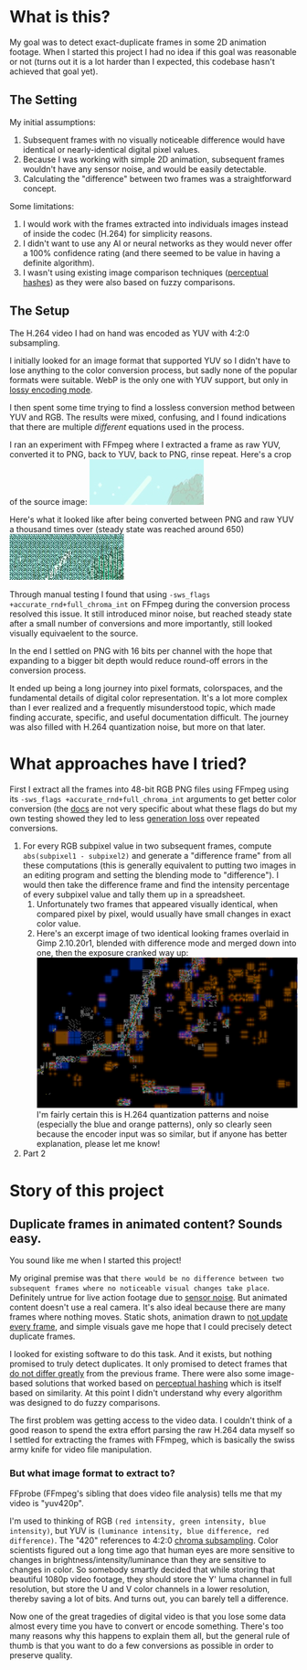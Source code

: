 # What is this?

My goal was to detect exact-duplicate frames in some 2D animation footage. When I started this project I had no idea if this goal was reasonable or not (turns out it is a lot harder than I expected, this codebase hasn't achieved that goal yet).

## The Setting

My initial assumptions:
   1. Subsequent frames with no visually noticeable difference would have identical or nearly-identical digital pixel values.
   2. Because I was working with simple 2D animation, subsequent frames wouldn't have any sensor noise, and would be easily detectable.
   3. Calculating the "difference" between two frames was a straightforward concept.

Some limitations:
   1. I would work with the frames extracted into individuals images instead of inside the codec (H.264) for simplicity reasons.
   2. I didn't want to use any AI or neural networks as they would never offer a 100% confidence rating (and there seemed to be value in having a definite algorithm).
   3. I wasn't using existing image comparison techniques ([perceptual hashes](https://en.wikipedia.org/wiki/Perceptual_hashing)) as they were also based on fuzzy comparisons.

## The Setup

The H.264 video I had on hand was encoded as YUV with 4:2:0 subsampling. 

I initially looked for an image format that supported YUV so I didn't have to lose anything to the color conversion process, but sadly none of the popular formats were suitable. WebP is the only one with YUV support, but only in [lossy encoding mode](https://developers.google.com/speed/webp/faq#what_color_spaces_does_the_webp_format_support). 

I then spent some time trying to find a lossless conversion method between YUV and RGB. The results were mixed, confusing, and I found indications that there are multiple *different* equations used in the process. 

I ran an experiment with FFmpeg where I extracted a frame as raw YUV, converted it to PNG, back to YUV, back to PNG, rinse repeat.
Here's a crop of the source image:
![A small crop of a larger image, taken from the source material](./readmeImages/croppedConversionOriginal.png)

Here's what it looked like after being converted between PNG and raw YUV a thousand times over (steady state was reached around 650)
![The same crop as the previous image, but after 1000 conversions](./readmeImages/croppedConversion1000.png)

Through manual testing I found that using `-sws_flags +accurate_rnd+full_chroma_int` on FFmpeg during the conversion process resolved this issue. It still introduced minor noise, but reached steady state after a small number of conversions and more importantly, still looked visually equivaelent to the source.

In the end I settled on PNG with 16 bits per channel with the hope that expanding to a bigger bit depth would reduce round-off errors in the conversion process.






It ended up being a long journey into pixel formats, colorspaces, and the fundamental details of digital color representation. It's a lot more complex than I ever realized and a frequently misunderstood topic, which made finding accurate, specific, and useful documentation difficult. The journey was also filled with H.264 quantization noise, but more on that later.

# What approaches have I tried?

First I extract all the frames into 48-bit RGB PNG files using FFmpeg using its `-sws_flags +accurate_rnd+full_chroma_int` arguments to get better color conversion (the [docs](https://ffmpeg.org/ffmpeg-scaler.html#toc-Scaler-Options) are not very specific about what these flags do but my own testing showed they led to less [generation loss](https://en.wikipedia.org/wiki/Generation_loss) over repeated conversions.

1. For every RGB subpixel value in two subsequent frames, compute `abs(subpixel1 - subpixel2)` and generate a "difference frame" from all these computations (this is generally equivalent to putting two images in an editing program and setting the blending mode to "difference"). I would then take the difference frame and find the intensity percentage of every subpixel value and tally them up in a spreadsheet.
   1. Unfortunately two frames that appeared visually identical, when compared pixel by pixel, would usually have small changes in exact color value.
   2. Here's an excerpt image of two identical looking frames overlaid in Gimp 2.10.20r1, blended with difference mode and merged down into one, then the exposure cranked way up: ![H.264 quantization noise, I think](./readmeImages/pic1.PNG) I'm fairly certain this is H.264 quantization patterns and noise (especially the blue and orange patterns), only so clearly seen because the encoder input was so similar, but if anyone has better explanation, please let me know!
2. Part 2


# Story of this project

## Duplicate frames in animated content? Sounds easy.

You sound like me when I started this project!

My original premise was that `there would be no difference between two subsequent frames where no noticeable visual changes take place`. Definitely untrue for live action footage due to [sensor noise](https://en.wikipedia.org/wiki/Image_noise#In_digital_cameras). But animated content doesn't use a real camera. It's also ideal because there are many frames where nothing moves. Static shots, animation drawn to [not update every frame](https://en.wikipedia.org/wiki/Inbetweening#Frame_frequency), and simple visuals gave me hope that I could precisely detect duplicate frames.

I looked for existing software to do this task. And it exists, but nothing promised to truly detect duplicates. It only promised to detect frames that [do not differ greatly](https://ffmpeg.org/ffmpeg-filters.html#mpdecimate) from the previous frame. There were also some image-based solutions that worked based on [perceptual hashing](https://en.wikipedia.org/wiki/Perceptual_hashing) which is itself based on similarity. At this point I didn't understand why every algorithm was designed to do fuzzy comparisons.

The first problem was getting access to the video data. I couldn't think of a good reason to spend the extra effort parsing the raw H.264 data myself so I settled for extracting the frames with FFmpeg, which is basically the swiss army knife for video file manipulation.

### But what image format to extract to?

FFprobe (FFmpeg's sibling that does video file analysis) tells me that my video is "yuv420p".

I'm used to thinking of RGB `(red intensity, green intensity, blue intensity)`, but YUV is `(luminance intensity, blue difference, red difference)`. The "420" references to 4:2:0 [chroma subsampling](https://en.wikipedia.org/wiki/Chroma_subsampling). Color scientists figured out a long time ago that human eyes are more sensitive to changes in brightness/intensity/luminance than they are sensitive to changes in color. So somebody smartly decided that while storing that beautiful 1080p video footage, they should store the Y' luma channel in full resolution, but store the U and V color channels in a lower resolution, thereby saving a lot of bits. And turns out, you can barely tell a difference.

Now one of the great tragedies of digital video is that you lose some data almost every time you have to convert or encode something. There's too many reasons why this happens to explain them all, but the general rule of thumb is that you want to do a few conversions as possible in order to preserve quality.

